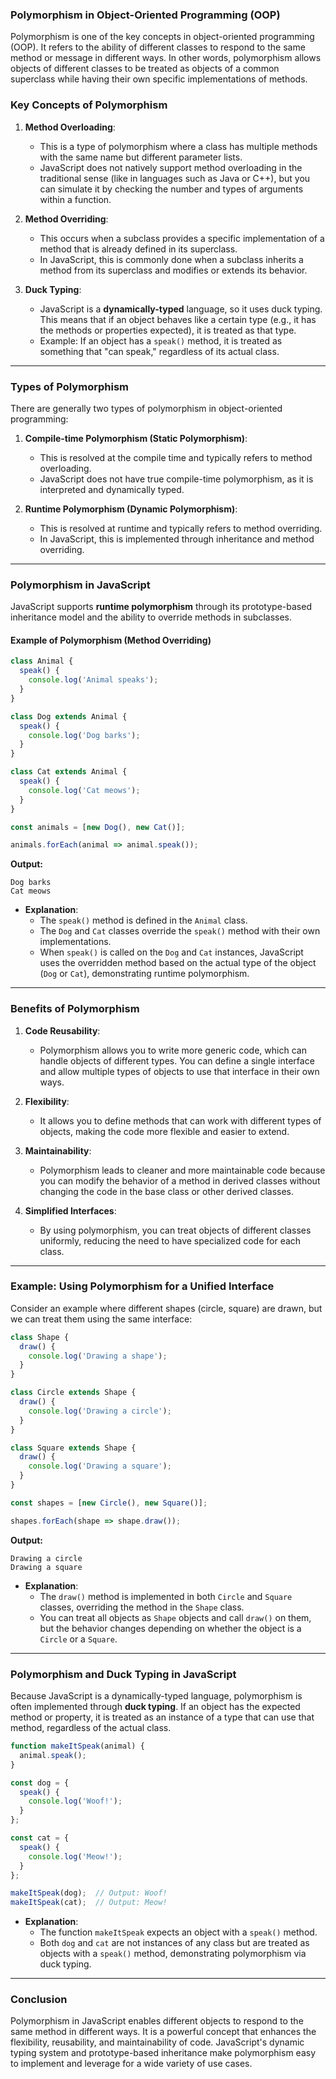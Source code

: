 ### **Polymorphism in Object-Oriented Programming (OOP)**

Polymorphism is one of the key concepts in object-oriented programming (OOP). It refers to the ability of different classes to respond to the same method or message in different ways. In other words, polymorphism allows objects of different classes to be treated as objects of a common superclass while having their own specific implementations of methods.

### **Key Concepts of Polymorphism**

1. **Method Overloading**:
   - This is a type of polymorphism where a class has multiple methods with the same name but different parameter lists.
   - JavaScript does not natively support method overloading in the traditional sense (like in languages such as Java or C++), but you can simulate it by checking the number and types of arguments within a function.

2. **Method Overriding**:
   - This occurs when a subclass provides a specific implementation of a method that is already defined in its superclass.
   - In JavaScript, this is commonly done when a subclass inherits a method from its superclass and modifies or extends its behavior.

3. **Duck Typing**:
   - JavaScript is a **dynamically-typed** language, so it uses duck typing. This means that if an object behaves like a certain type (e.g., it has the methods or properties expected), it is treated as that type.
   - Example: If an object has a `speak()` method, it is treated as something that "can speak," regardless of its actual class.

---

### **Types of Polymorphism**

There are generally two types of polymorphism in object-oriented programming:

1. **Compile-time Polymorphism (Static Polymorphism)**:
   - This is resolved at the compile time and typically refers to method overloading.
   - JavaScript does not have true compile-time polymorphism, as it is interpreted and dynamically typed.

2. **Runtime Polymorphism (Dynamic Polymorphism)**:
   - This is resolved at runtime and typically refers to method overriding.
   - In JavaScript, this is implemented through inheritance and method overriding.

---

### **Polymorphism in JavaScript**

JavaScript supports **runtime polymorphism** through its prototype-based inheritance model and the ability to override methods in subclasses.

#### **Example of Polymorphism (Method Overriding)**

```javascript
class Animal {
  speak() {
    console.log('Animal speaks');
  }
}

class Dog extends Animal {
  speak() {
    console.log('Dog barks');
  }
}

class Cat extends Animal {
  speak() {
    console.log('Cat meows');
  }
}

const animals = [new Dog(), new Cat()];

animals.forEach(animal => animal.speak());
```

**Output:**
```
Dog barks
Cat meows
```

- **Explanation**:
  - The `speak()` method is defined in the `Animal` class.
  - The `Dog` and `Cat` classes override the `speak()` method with their own implementations.
  - When `speak()` is called on the `Dog` and `Cat` instances, JavaScript uses the overridden method based on the actual type of the object (`Dog` or `Cat`), demonstrating runtime polymorphism.

---

### **Benefits of Polymorphism**

1. **Code Reusability**:
   - Polymorphism allows you to write more generic code, which can handle objects of different types. You can define a single interface and allow multiple types of objects to use that interface in their own ways.

2. **Flexibility**:
   - It allows you to define methods that can work with different types of objects, making the code more flexible and easier to extend.

3. **Maintainability**:
   - Polymorphism leads to cleaner and more maintainable code because you can modify the behavior of a method in derived classes without changing the code in the base class or other derived classes.

4. **Simplified Interfaces**:
   - By using polymorphism, you can treat objects of different classes uniformly, reducing the need to have specialized code for each class.

---

### **Example: Using Polymorphism for a Unified Interface**

Consider an example where different shapes (circle, square) are drawn, but we can treat them using the same interface:

```javascript
class Shape {
  draw() {
    console.log('Drawing a shape');
  }
}

class Circle extends Shape {
  draw() {
    console.log('Drawing a circle');
  }
}

class Square extends Shape {
  draw() {
    console.log('Drawing a square');
  }
}

const shapes = [new Circle(), new Square()];

shapes.forEach(shape => shape.draw());
```

**Output:**
```
Drawing a circle
Drawing a square
```

- **Explanation**:
  - The `draw()` method is implemented in both `Circle` and `Square` classes, overriding the method in the `Shape` class.
  - You can treat all objects as `Shape` objects and call `draw()` on them, but the behavior changes depending on whether the object is a `Circle` or a `Square`.

---

### **Polymorphism and Duck Typing in JavaScript**

Because JavaScript is a dynamically-typed language, polymorphism is often implemented through **duck typing**. If an object has the expected method or property, it is treated as an instance of a type that can use that method, regardless of the actual class.

```javascript
function makeItSpeak(animal) {
  animal.speak();
}

const dog = {
  speak() {
    console.log('Woof!');
  }
};

const cat = {
  speak() {
    console.log('Meow!');
  }
};

makeItSpeak(dog);  // Output: Woof!
makeItSpeak(cat);  // Output: Meow!
```

- **Explanation**:
  - The function `makeItSpeak` expects an object with a `speak()` method.
  - Both `dog` and `cat` are not instances of any class but are treated as objects with a `speak()` method, demonstrating polymorphism via duck typing.

---

### **Conclusion**

Polymorphism in JavaScript enables different objects to respond to the same method in different ways. It is a powerful concept that enhances the flexibility, reusability, and maintainability of code. JavaScript's dynamic typing system and prototype-based inheritance make polymorphism easy to implement and leverage for a wide variety of use cases.
